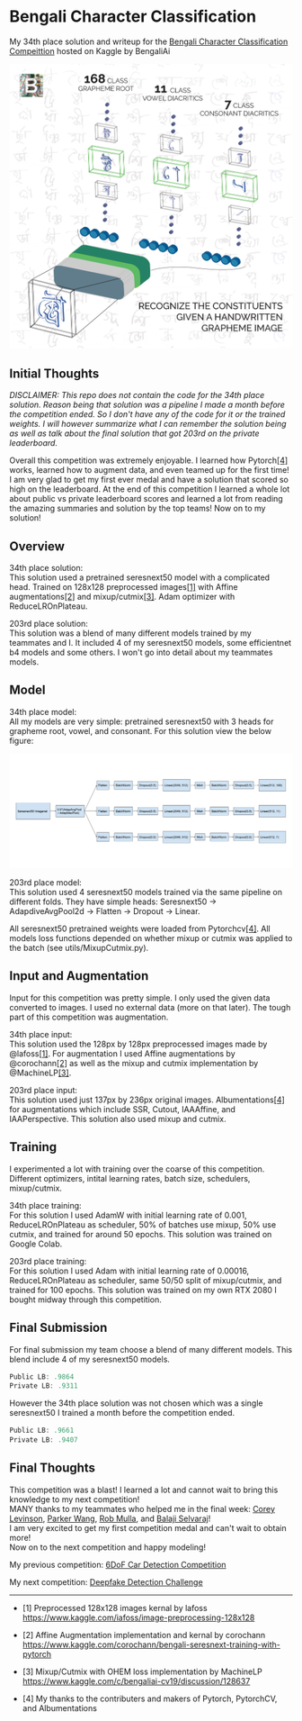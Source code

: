# Bengali Character Classification

My 34th place solution and writeup for the [Bengali Character Classification Compeittion](https://www.kaggle.com/c/bengaliai-cv19) hosted on Kaggle by BengaliAi

![](https://github.com/GreatGameDota/Bengali-Character-Classification/blob/master/assets/comp.png)

## Initial Thoughts

<i>DISCLAIMER: This repo does not contain the code for the 34th place solution. Reason being that solution was a pipeline I made a month before the competition ended. So I don't have any of the code for it or the trained weights. I will however summarize what I can remember the solution being as well as talk about the final solution that got 203rd on the private leaderboard.</i>

Overall this competition was extremely enjoyable. I learned how Pytorch[[4]](https://github.com/GreatGameDota/Bengali-Character-Classification#final-thoughts) works, learned how to augment data, and even teamed up for the first time! I am very glad to get my first ever medal and have a solution that scored so high on the leaderboard. At the end of this competition I learned a whole lot about public vs private leaderboard scores and learned a lot from reading the amazing summaries and solution by the top teams! Now on to my solution!

## Overview

34th place solution:  
This solution used a pretrained seresnext50 model with a complicated head. Trained on 128x128 preprocessed images[[1]](https://github.com/GreatGameDota/Bengali-Character-Classification#final-thoughts) with Affine augmentations[[2]](https://github.com/GreatGameDota/Bengali-Character-Classification#final-thoughts) and mixup/cutmix[[3]](https://github.com/GreatGameDota/Bengali-Character-Classification#final-thoughts). Adam optimizer with ReduceLROnPlateau.

203rd place solution:  
This solution was a blend of many different models trained by my teammates and I. It included 4 of my seresnext50 models, some efficientnet b4 models and some others. I won't go into detail about my teammates models.

## Model

34th place model:  
All my models are very simple: pretrained seresnext50 with 3 heads for grapheme root, vowel, and consonant. For this solution view the below figure:

![](https://github.com/GreatGameDota/Bengali-Character-Classification/blob/master/assets/model.png)

203rd place model:  
This solution used 4 seresnext50 models trained via the same pipeline on different folds. They have simple heads: Seresnext50 -> AdapdiveAvgPool2d -> Flatten -> Dropout -> Linear.

All seresnext50 pretrained weights were loaded from Pytorchcv[[4]](https://github.com/GreatGameDota/Bengali-Character-Classification#final-thoughts). All models loss functions depended on whether mixup or cutmix was applied to the batch (see utils/MixupCutmix.py).

## Input and Augmentation

Input for this competition was pretty simple. I only used the given data converted to images. I used no external data (more on that later). The tough part of this competition was augmentation.

34th place input:  
This solution used the 128px by 128px preprocessed images made by @lafoss[[1]](https://github.com/GreatGameDota/Bengali-Character-Classification#final-thoughts). For augmentation I used Affine augmentations by @corochann[[2]](https://github.com/GreatGameDota/Bengali-Character-Classification#final-thoughts) as well as the mixup and cutmix implementation by @MachineLP[[3]](https://github.com/GreatGameDota/Bengali-Character-Classification#final-thoughts).

203rd place input:  
This solution used just 137px by 236px original images. Albumentations[[4]](https://github.com/GreatGameDota/Bengali-Character-Classification#final-thoughts) for augmentations which include SSR, Cutout, IAAAffine, and IAAPerspective. This solution also used mixup and cutmix.

## Training

I experimented a lot with training over the coarse of this competition. Different optimizers, intital learning rates, batch size, schedulers, mixup/cutmix.

34th place training:  
For this solution I used AdamW with initial learning rate of 0.001, ReduceLROnPlateau as scheduler, 50% of batches use mixup, 50% use cutmix, and trained for around 50 epochs. This solution was trained on Google Colab.

203rd place training:  
For this solution I used Adam with initial learning rate of 0.00016, ReduceLROnPlateau as scheduler, same 50/50 split of mixup/cutmix, and trained for 100 epochs. This solution was trained on my own RTX 2080 I bought midway through this competition.

## Final Submission

For final submission my team choose a blend of many different models. This blend include 4 of my seresnext50 models.

```c
Public LB: .9864
Private LB: .9311
```

However the 34th place solution was not chosen which was a single seresnext50 I trained a month before the competition ended.

```c
Public LB: .9661
Private LB: .9407
```

## Final Thoughts

This competition was a blast! I learned a lot and cannot wait to bring this knowledge to my next competition!  
MANY thanks to my teammates who helped me in the final week:
[Corey Levinson](https://www.kaggle.com/returnofsputnik), [Parker Wang](https://www.kaggle.com/cswwp347724), [Rob Mulla](https://www.kaggle.com/robikscube), and [Balaji Selvaraj](https://www.kaggle.com/dhakshiin1601)!  
I am very excited to get my first competition medal and can't wait to obtain more!  
Now on to the next competition and happy modeling!

My previous competition: [6DoF Car Detection Competition](https://github.com/GreatGameDota/6DoF-Car-Detection-from-RGB-Images)

My next competition: [Deepfake Detection Challenge](https://www.kaggle.com/c/deepfake-detection-challenge)

---

- [1] Preprocessed 128x128 images kernal by lafoss https://www.kaggle.com/iafoss/image-preprocessing-128x128

- [2] Affine Augmentation implementation and kernal by corochann https://www.kaggle.com/corochann/bengali-seresnext-training-with-pytorch

- [3] Mixup/Cutmix with OHEM loss implementation by MachineLP https://www.kaggle.com/c/bengaliai-cv19/discussion/128637

- [4] My thanks to the contributers and makers of Pytorch, PytorchCV, and Albumentations